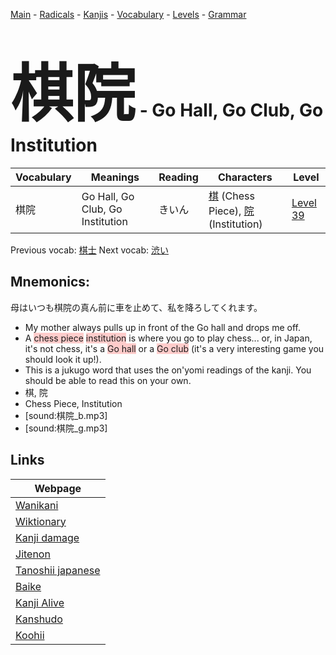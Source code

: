 <style> bigfont {font-size: 100px}</style>
[Main](../README.md) -
[Radicals](../radicals.md) -
[Kanjis](../kanjis.md) -
[Vocabulary](../vocabulary.md) -
[Levels](../levels.md) -
[Grammar](../grammar.md)
# <bigfont> 棋院</bigfont> - Go Hall, Go Club, Go Institution 

| Vocabulary | Meanings | Reading | Characters | Level |
| --- | --- | --- | --- | --- |
| 棋院 | Go Hall, Go Club, Go Institution | きいん |  [棋](../kanjis/棋.md) (Chess Piece), [院](../kanjis/院.md) (Institution) | [Level 39](../levels/wk_level39.md) |

Previous vocab: [棋士](棋士.md) Next vocab: [渋い](渋い.md) 

## Mnemonics:
母はいつも棋院の真ん前に車を止めて、私を降ろしてくれます。
* My mother always pulls up in front of the Go hall and drops me off.
* A <span style="background-color:#ffcccb"> chess piece</span> <span style="background-color:#ffcccb"> institution</span> is where you go to play chess... or, in Japan, it's not chess, it's a <span style="background-color:#ffcccb"> Go hall</span> or a <span style="background-color:#ffcccb"> Go club</span> (it's a very interesting game you should look it up!).
* This is a jukugo word that uses the on'yomi readings of the kanji. You should be able to read this on your own.
* 棋, 院
* Chess Piece, Institution
* [sound:棋院_b.mp3]
* [sound:棋院_g.mp3]


## Links 

| Webpage |
| --- |
| [Wanikani          ](https://www.wanikani.com/kanji/棋院) |
| [Wiktionary        ](https://en.wiktionary.org/wiki/棋院) |
| [Kanji damage      ](http://www.kanjidamage.com/kanji/search?utf8=✓&q=棋院) |
| [Jitenon           ](https://jitenon.com/kanji/棋院) |
| [Tanoshii japanese ](https://www.tanoshiijapanese.com/dictionary/kanji.cfm?k=棋院) |
| [Baike             ](https://baike.baidu.com/item/棋院) |
| [Kanji Alive       ](https://app.kanjialive.com/棋院) |
| [Kanshudo          ](https://www.kanshudo.com/searchmn?q=棋院) |
| [Koohii            ](https://kanji.koohii.com/study/kanji/棋院) |
